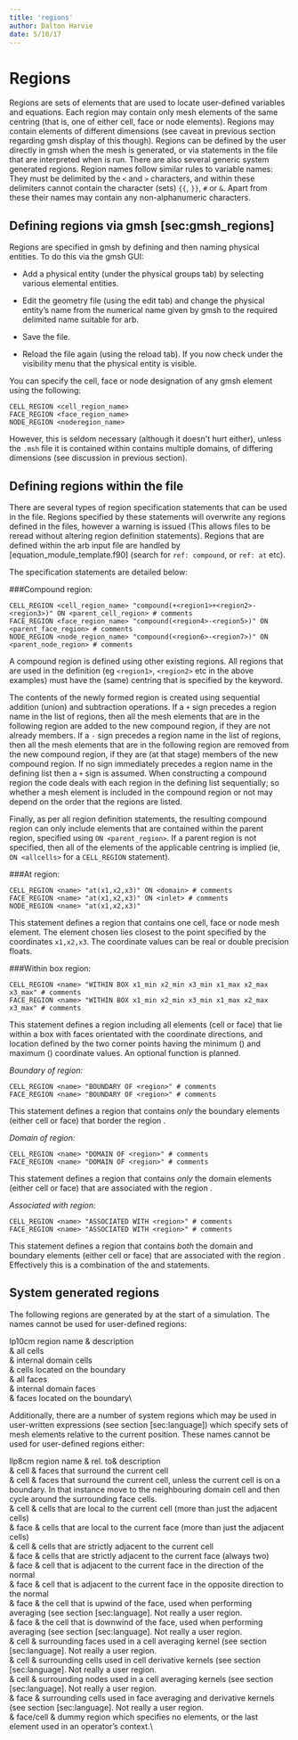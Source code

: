 ```yaml
---
title: 'regions'
author: Dalton Harvie
date: 5/10/17
---
```


# Regions

Regions are sets of elements that are used to locate user-defined variables and equations. Each region may contain only mesh elements of the same centring (that is, one of either cell, face or node elements).  Regions may contain elements of different dimensions (see caveat in previous section regarding gmsh display of this though). Regions can be defined by the user directly in gmsh when the mesh is generated, or via statements in the file that are interpreted when is run. There are also several generic system generated regions. Region names follow similar rules to variable names:  They must be delimited by the `<` and `>` characters, and within these delimiters cannot contain the character (sets) `{{`, `}}`, `#` or `&`. Apart from these their names may contain any non-alphanumeric characters.

## Defining regions via gmsh \[sec:gmsh\_regions\]

Regions are specified in gmsh by defining and then naming physical entities. To do this via the gmsh GUI:

-   Add a physical entity (under the physical groups tab) by selecting various elemental entities.

-   Edit the geometry file (using the edit tab) and change the physical entity’s name from the numerical name given by gmsh to the required delimited name suitable for arb.

-   Save the file.

-   Reload the file again (using the reload tab). If you now check under the visibility menu that the physical entity is visible.

You can specify the cell, face or node designation of any gmsh element using the following:
```arb
CELL_REGION <cell_region_name> 
FACE_REGION <face_region_name>
NODE_REGION <noderegion_name>
```
However, this is seldom necessary (although it doesn't hurt either), unless the `.msh` file it is contained within contains multiple domains, of differing dimensions (see discussion in previous section).

## Defining regions within the file

There are several types of region specification statements that can be used in the file. Regions specified by these statements will overwrite any regions defined in the files, however a warning is issued (This allows files to be reread without altering region definition statements).  Regions that are defined within the arb input file are handled by [equation_module_template.f90] (search for `ref: compound`, or `ref: at` etc).

The specification statements are detailed below:

###Compound region:

```arb
CELL_REGION <cell_region_name> "compound(+<region1>+<region2>-<region3>)" ON <parent_cell_region> # comments
FACE_REGION <face_region_name> "compound(<region4>-<region5>)" ON <parent_face_region> # comments
NODE_REGION <node_region_name> "compound(<region6>-<region7>)" ON <parent_node_region> # comments
```

A compound region is defined using other existing regions. All regions that are used in the definition (eg `<region1>`, `<region2>` etc in the above examples) must have the (same) centring that is specified by the keyword.

The contents of the newly formed region is created using sequential addition (union) and subtraction operations. If a `+` sign precedes a region name in the list of regions, then all the mesh elements that are in the following region are added to the new compound region, if they are not already members. If a `-` sign precedes a region name in the list of regions, then all the mesh elements that are in the following region are removed from the new compound region, if they are (at that stage) members of the new compound region. If no sign immediately precedes a region name in the defining list then a `+` sign is assumed. When constructing a compound region the code deals with each region in the defining list sequentially; so whether a mesh element is included in the compound region or not may depend on the order that the regions are listed.

Finally, as per all region definition statements, the resulting compound region can only include elements that are contained within the parent region, specified using `ON <parent_region>`.  If a parent region is not specified, then all of the elements of the applicable centring is implied (ie, `ON <allcells>` for a `CELL_REGION` statement).

###At region:

```arb
CELL_REGION <name> "at(x1,x2,x3)" ON <domain> # comments
FACE_REGION <name> "at(x1,x2,x3)" ON <inlet> # comments
NODE_REGION <name> "at(x1,x2,x3)"
```

This statement defines a region that contains one cell, face or node mesh element. The element chosen lies closest to the point specified by the coordinates `x1,x2,x3`. The coordinate values can be real or double precision floats.

###Within box region:

    CELL_REGION <name> "WITHIN BOX x1_min x2_min x3_min x1_max x2_max x3_max" # comments
    FACE_REGION <name> "WITHIN BOX x1_min x2_min x3_min x1_max x2_max x3_max" # comments

This statement defines a region including all elements (cell or face)
that lie within a box with faces orientated with the coordinate
directions, and location defined by the two corner points having the
minimum () and maximum () coordinate values. An optional function is
planned.

*Boundary of region:*

    CELL_REGION <name> "BOUNDARY OF <region>" # comments
    FACE_REGION <name> "BOUNDARY OF <region>" # comments

This statement defines a region that contains *only* the boundary
elements (either cell or face) that border the region .

*Domain of region:*

    CELL_REGION <name> "DOMAIN OF <region>" # comments
    FACE_REGION <name> "DOMAIN OF <region>" # comments

This statement defines a region that contains *only* the domain elements
(either cell or face) that are associated with the region .

*Associated with region:*

    CELL_REGION <name> "ASSOCIATED WITH <region>" # comments
    FACE_REGION <name> "ASSOCIATED WITH <region>" # comments

This statement defines a region that contains *both* the domain and
boundary elements (either cell or face) that are associated with the
region . Effectively this is a combination of the and statements.

## System generated regions

The following regions are generated by at the start of a simulation. The
names cannot be used for user-defined regions:

<span>lp<span>10cm</span></span> region name & description\
 & all cells\
 & internal domain cells\
 & cells located on the boundary\
 & all faces\
 & internal domain faces\
 & faces located on the boundary\

Additionally, there are a number of system regions which may be used in
user-written expressions (see section \[sec:language\]) which specify
sets of mesh elements relative to the current position. These names
cannot be used for user-defined regions either:

<span>llp<span>8cm</span></span> region name & rel. to& description\
 & cell & faces that surround the current cell\
 & cell & faces that surround the current cell, unless the current cell
is on a boundary. In that instance move to the neighbouring domain cell
and then cycle around the surrounding face cells.\
 & cell & cells that are local to the current cell (more than just the
adjacent cells)\
 & face & cells that are local to the current face (more than just the
adjacent cells)\
 & cell & cells that are strictly adjacent to the current cell\
 & face & cells that are strictly adjacent to the current face (always
two)\
 & face & cell that is adjacent to the current face in the direction of
the normal\
 & face & cell that is adjacent to the current face in the opposite
direction to the normal\
 & face & the cell that is upwind of the face, used when performing
averaging (see section \[sec:language\]. Not really a user region.\
 & face & the cell that is downwind of the face, used when performing
averaging (see section \[sec:language\]. Not really a user region.\
 & cell & surrounding faces used in a cell averaging kernel (see section
\[sec:language\]. Not really a user region.\
 & cell & surrounding cells used in cell derivative kernels (see section
\[sec:language\]. Not really a user region.\
 & cell & surrounding nodes used in a cell averaging kernels (see
section \[sec:language\]. Not really a user region.\
 & face & surrounding cells used in face averaging and derivative
kernels (see section \[sec:language\]. Not really a user region.\
 & face/cell & dummy region which specifies no elements, or the last
element used in an operator’s context.\


